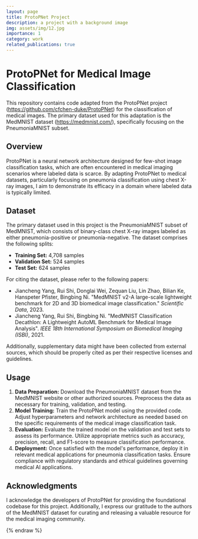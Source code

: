 ```yaml
---
layout: page
title: ProtoPNet Project
description: a project with a background image
img: assets/img/12.jpg
importance: 1
category: work
related_publications: true
---
```


<!DOCTYPE html>
<html>
<head>
    <title>ProtoPNet for Medical Image Classification</title>
</head>
<body>
    <h1>ProtoPNet for Medical Image Classification</h1>

<p>
    This repository contains code adapted from the ProtoPNet project (<a href="https://github.com/cfchen-duke/ProtoPNet">https://github.com/cfchen-duke/ProtoPNet</a>) for the classification of medical images. The primary dataset used for this adaptation is the MedMNIST dataset (<a href="https://medmnist.com/">https://medmnist.com/</a>), specifically focusing on the PneumoniaMNIST subset.
</p>

<h2>Overview</h2>

<p>
    ProtoPNet is a neural network architecture designed for few-shot image classification tasks, which are often encountered in medical imaging scenarios where labeled data is scarce. By adapting ProtoPNet to medical datasets, particularly focusing on pneumonia classification using chest X-ray images, I aim to demonstrate its efficacy in a domain where labeled data is typically limited.
</p>

<h2>Dataset</h2>

<p>
    The primary dataset used in this project is the PneumoniaMNIST subset of MedMNIST, which consists of binary-class chest X-ray images labeled as either pneumonia-positive or pneumonia-negative. The dataset comprises the following splits:
</p>

<ul>
    <li><strong>Training Set:</strong> 4,708 samples</li>
    <li><strong>Validation Set:</strong> 524 samples</li>
    <li><strong>Test Set:</strong> 624 samples</li>
</ul>

<p>
    For citing the dataset, please refer to the following papers:
</p>

<ul>
    <li>Jiancheng Yang, Rui Shi, Donglai Wei, Zequan Liu, Lin Zhao, Bilian Ke, Hanspeter Pfister, Bingbing Ni. "MedMNIST v2-A large-scale lightweight benchmark for 2D and 3D biomedical image classification." <em>Scientific Data</em>, 2023.</li>
    <li>Jiancheng Yang, Rui Shi, Bingbing Ni. "MedMNIST Classification Decathlon: A Lightweight AutoML Benchmark for Medical Image Analysis". <em>IEEE 18th International Symposium on Biomedical Imaging (ISBI)</em>, 2021.</li>
</ul>

<p>
    Additionally, supplementary data might have been collected from external sources, which should be properly cited as per their respective licenses and guidelines.
</p>

<h2>Usage</h2>

<ol>
    <li><strong>Data Preparation:</strong> Download the PneumoniaMNIST dataset from the MedMNIST website or other authorized sources. Preprocess the data as necessary for training, validation, and testing.</li>
    <li><strong>Model Training:</strong> Train the ProtoPNet model using the provided code. Adjust hyperparameters and network architecture as needed based on the specific requirements of the medical image classification task.</li>
    <li><strong>Evaluation:</strong> Evaluate the trained model on the validation and test sets to assess its performance. Utilize appropriate metrics such as accuracy, precision, recall, and F1-score to measure classification performance.</li>
    <li><strong>Deployment:</strong> Once satisfied with the model's performance, deploy it in relevant medical applications for pneumonia classification tasks. Ensure compliance with regulatory standards and ethical guidelines governing medical AI applications.</li>
</ol>

<h2>Acknowledgments</h2>

<p>
    I acknowledge the developers of ProtoPNet for providing the foundational codebase for this project. Additionally, I express our gratitude to the authors of the MedMNIST dataset for curating and releasing a valuable resource for the medical imaging community.
</p>
</body>
</html>

{% endraw %}
